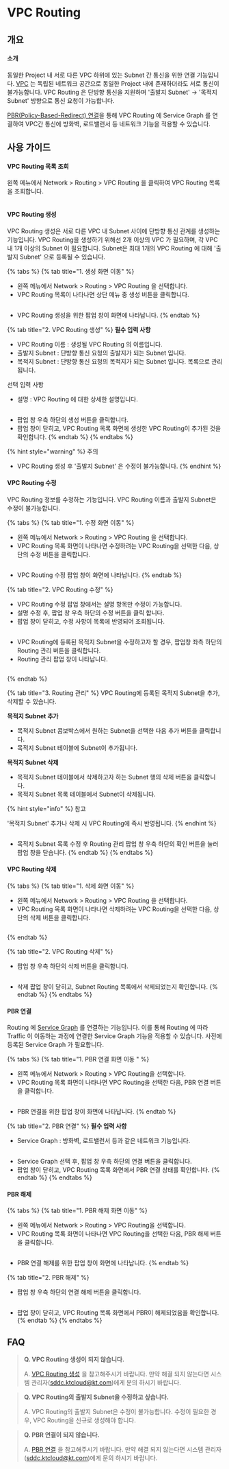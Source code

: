 # VPC Routing

## 개요

#### 소개

동일한 Project 내 서로 다른 VPC 하위에 있는 Subnet 간 통신을 위한 연결 기능입니다. [VPC](vpc.md) 는 독립된 네트워크 공간으로 동일한 Project 내에 존재하더라도 서로 통신이 불가능합니다. VPC Routing 은 단방향 통신을 지원하며 '출발지 Subnet' -> '목적지 Subnet' 방향으로 통신 요청이 가능합니다.

[PBR(Policy-Based-Redirect) 연결](vpc-routing.md#pbr)을 통해 VPC Routing 에 Service Graph 를 연결하여 VPC간 통신에 방화벽, 로드밸런서 등 네트워크 기능을 적용할 수 있습니다.



## 사용 가이드

#### VPC Routing 목록 조회

왼쪽 메뉴에서 Network > Routing > VPC Routing 을 클릭하여 VPC Routing 목록을 조회합니다.

<figure><img src="../.gitbook/assets/image (15).png" alt=""><figcaption></figcaption></figure>



#### VPC Routing 생성

VPC Routing 생성은 서로 다른 VPC 내 Subnet 사이에 단방향 통신 관계를 생성하는 기능입니다. VPC Routing을 생성하기 위해선 2개 이상의 VPC 가 필요하며, 각 VPC 내 1개 이상의 Subnet 이 필요합니다. Subnet은 최대 1개의 VPC Routing 에 대해 '출발지 Subnet' 으로 등록될 수 있습니다.

{% tabs %}
{% tab title="1. 생성 화면 이동" %}
* 왼쪽 메뉴에서 Network > Routing > VPC Routing 을 선택합니다.
* VPC Routing 목록이 나타나면 상단 메뉴 중 생성 버튼을 클릭합니다.

<figure><img src="../.gitbook/assets/image (169).png" alt=""><figcaption></figcaption></figure>

* &#x20;VPC Routing 생성을 위한 팝업 창이 화면에 나타납니다.
{% endtab %}

{% tab title="2. VPC Routing 생성" %}
**필수 입력 사항**

* VPC Routing 이름 : 생성될 VPC Routing 의 이름입니다.
* 출발지 Subnet : 단방향 통신 요청의 출발지가 되는 Subnet 입니다.
* 목적지 Subnet : 단방향 통신 요청의 목적지가 되는 Subnet 입니다. 목록으로 관리됩니다.

선택 입력 사항

* 설명 : VPC Routing 에 대한 상세한 설명입니다.

<figure><img src="../.gitbook/assets/image (8).png" alt=""><figcaption></figcaption></figure>

* 팝업 창 우측 하단의 생성 버튼을 클릭합니다.
* 팝업 창이 닫히고, VPC Routing 목록 화면에 생성한 VPC Routing이 추가된 것을 확인합니다.
{% endtab %}
{% endtabs %}

{% hint style="warning" %}
주의

* VPC Routing 생성 후 '출발지 Subnet' 은 수정이 불가능합니다.
{% endhint %}



#### VPC Routing 수정

VPC Routing 정보를 수정하는 기능입니다. VPC Routing 이름과 출발지 Subnet은 수정이 불가능합니다.

{% tabs %}
{% tab title="1. 수정 화면 이동" %}
* 왼쪽 메뉴에서 Network > Routing > VPC Routing 을 선택합니다.
* VPC Routing 목록 화면이 나타나면 수정하려는 VPC Routing을 선택한 다음, 상단의 수정 버튼을 클릭합니다.

<figure><img src="../.gitbook/assets/image (171).png" alt=""><figcaption></figcaption></figure>

* VPC Routing 수정 팝업 창이 화면에 나타납니다.
{% endtab %}

{% tab title="2. VPC Routing 수정" %}
* VPC Routing 수정 팝업 창에서는 설명 항목만 수정이 가능합니다.
* 설명 수정 후, 팝업 창 우측 하단의 수정 버튼을 클릭 합니다.
* 팝업 창이 닫히고, 수정 사항이 목록에 반영되어 조회됩니다.

<figure><img src="../.gitbook/assets/image (86).png" alt=""><figcaption></figcaption></figure>



* VPC Routing에 등록된 목적지 Subnet을 수정하고자 할 경우, 팝업창 좌측 하단의 Routing 관리 버튼을 클릭합니다.
* Routing 관리 팝업 창이 나타납니다.

<figure><img src="../.gitbook/assets/image (121).png" alt=""><figcaption></figcaption></figure>
{% endtab %}

{% tab title="3. Routing 관리" %}
VPC Routing에 등록된 목적지 Subnet을 추가, 삭제할 수 있습니다.

**목적지 Subnet 추가**

* 목적지 Subnet 콤보박스에서 원하는 Subnet을 선택한 다음 추가 버튼을 클릭합니다.
* 목적지 Subnet 테이블에 Subnet이 추가됩니다.

**목적지 Subnet 삭제**

* 목적지 Subnet 테이블에서 삭제하고자 하는 Subnet 행의 삭제 버튼을 클릭합니다.
* 목적지 Subnet 목록 테이블에서 Subnet이 삭제됩니다.

{% hint style="info" %}
참고

'목적지 Subnet' 추가나 삭제 시 VPC Routing에 즉시 반영됩니다.
{% endhint %}

<figure><img src="../.gitbook/assets/image (22).png" alt=""><figcaption></figcaption></figure>

* 목적지 Subnet 목록 수정 후 Routing 관리 팝업 창 우측 하단의 확인 버튼을 눌러 팝업 창을 닫습니다.
{% endtab %}
{% endtabs %}



#### VPC Routing 삭제

{% tabs %}
{% tab title="1. 삭제 화면 이동" %}
* 왼쪽 메뉴에서 Network > Routing > VPC Routing 을 선택합니다.
* VPC Routing 목록 화면이 나타나면 삭제하려는 VPC Routing을 선택한 다음, 상단의 삭제 버튼을 클릭합니다.

<figure><img src="../.gitbook/assets/image (41).png" alt=""><figcaption></figcaption></figure>
{% endtab %}

{% tab title="2. VPC Routing 삭제" %}
* 팝업 창 우측 하단의 삭제 버튼을 클릭합니다.

<figure><img src="../.gitbook/assets/image (46).png" alt=""><figcaption></figcaption></figure>

* 삭제 팝업 창이 닫히고, Subnet Routing 목록에서 삭제되었는지 확인합니다.
{% endtab %}
{% endtabs %}



#### PBR 연결

Routing 에 [Service Graph](../fabric/service-graph.md) 를 연결하는 기능입니다. 이를 통해 Routing 에 따라 Traffic 이 이동하는 과정에 연결한 Service Graph 기능을 적용할 수 있습니다. 사전에 등록된 Service Graph 가 필요합니다.

{% tabs %}
{% tab title="1. PBR 연결 화면 이동 " %}
* 왼쪽 메뉴에서 Network > Routing > VPC Routing을 선택합니다.
* VPC Routing 목록 화면이 나타나면 VPC Routing을 선택한 다음, PBR 연결 버튼을 클릭합니다.

<figure><img src="../.gitbook/assets/image (190).png" alt=""><figcaption></figcaption></figure>

* PBR 연결을 위한 팝업 창이 화면에 나타납니다.
{% endtab %}

{% tab title="2. PBR 연결" %}
**필수 입력 사항**

* Service Graph : 방화벽, 로드밸런서 등과 같은 네트워크 기능입니다.

<figure><img src="../.gitbook/assets/image (131).png" alt=""><figcaption></figcaption></figure>

* Service Graph 선택 후, 팝업 창 우측 하단의 연결 버튼을 클릭합니다.
* 팝업 창이 닫히고, VPC Routing 목록 화면에서 PBR 연결 상태를 확인합니다.
{% endtab %}
{% endtabs %}



#### PBR 해제

{% tabs %}
{% tab title="1. PBR 해제 화면 이동" %}
* 왼쪽 메뉴에서 Network > Routing > VPC Routing을 선택합니다.
* VPC Routing 목록 화면이 나타나면 VPC Routing을 선택한 다음, PBR 해제 버튼을 클릭합니다.

<figure><img src="../.gitbook/assets/image (172).png" alt=""><figcaption></figcaption></figure>

* PBR 연결 해제를 위한 팝업 창이 화면에 나타납니다.
{% endtab %}

{% tab title="2. PBR 해제" %}
* 팝업 창 우측 하단의 연결 해제 버튼을 클릭합니다.

<figure><img src="../.gitbook/assets/image (158).png" alt=""><figcaption></figcaption></figure>

* 팝업 창이 닫히고, VPC Routing 목록 화면에서 PBR이 해제되었음을 확인합니다.
{% endtab %}
{% endtabs %}



## FAQ

> **Q. VPC Routing 생성이 되지 않습니다.**
>
> A. [VPC Routing 생성](vpc-routing.md#vpc-routing) 을 참고해주시기 바랍니다. 만약 해결 되지 않는다면 시스템 관리자(sddc.ktcloud@kt.com)에게 문의 하시기 바랍니다.

> **Q. VPC Routing의 출발지 Subnet을 수정하고 싶습니다.**
>
> A. VPC Routing의 출발지 Subnet은 수정이 불가능합니다. 수정이 필요한 경우, VPC Routing을 신규로 생성해야 합니다.

> **Q. PBR 연결이 되지 않습니다.**
>
> A. [PBR 연결](vpc-routing.md#pbr) 을 참고해주시기 바랍니다. 만약 해결 되지 않는다면 시스템 관리자(sddc.ktcloud@kt.com)에게 문의 하시기 바랍니다.
